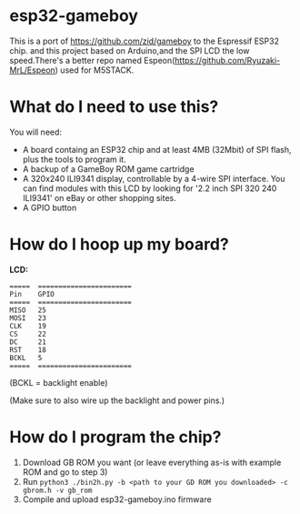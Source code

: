 # esp32-gameboy

This is a port of https://github.com/zid/gameboy to the Espressif ESP32 chip. and this project based on Arduino,and the SPI LCD the low speed.There's a better repo named Espeon(https://github.com/Ryuzaki-MrL/Espeon) used for M5STACK.

# What do I need to use this?

You will need:
* A board containg an ESP32 chip and at least 4MB (32Mbit) of SPI flash, plus the tools to program it.
* A backup of a GameBoy ROM game cartridge
* A 320x240 ILI9341 display, controllable by a 4-wire SPI interface. You can find modules with this LCD by
looking for '2.2 inch SPI 320 240 ILI9341' on eBay or other shopping sites.
* A GPIO button

# How do I hoop up my board?

**LCD:**

    =====  =======================
    Pin    GPIO
    =====  =======================
    MISO   25
    MOSI   23
    CLK    19
    CS     22
    DC     21
    RST    18
    BCKL   5
    =====  =======================

(BCKL = backlight enable)

(Make sure to also wire up the backlight and power pins.)

# How do I program the chip?

1. Download GB ROM you want (or leave everything as-is with example ROM and go to step 3)
2. Run `python3 ./bin2h.py -b <path to your GD ROM you downloaded> -c gbrom.h -v gb_rom`
3. Compile and upload esp32-gameboy.ino firmware

